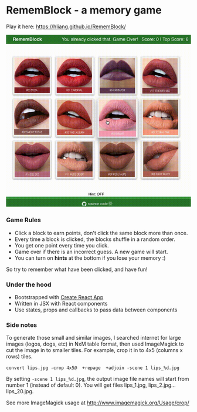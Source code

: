 # RememBlock - a memory game

Play it here: https://hliang.github.io/RememBlock/

<img alt="demo-gif" src="./public/assets/img/rememblock.gif">

### Game Rules
- Click a block to earn points, don't click the same block more than once.
- Every time a block is clicked, the blocks shuffle in a random order.
- You get one point every time you click.
- Game over if there is an incorrect guess. A new game will start.
- You can turn on **hints** at the bottom if you lose your memory :)

So try to remember what have been clicked, and have fun!

### Under the hood
- Bootstrapped with [Create React App](https://github.com/facebook/create-react-app)
- Written in JSX with React components
- Use states, props and callbacks to pass data between components

### Side notes
To generate those small and similar images, I searched internet for large images (logos, dogs, etc) in NxM table format, then used ImageMagick to cut the image in to smaller tiles. For example, crop it in to 4x5 (columns x rows) tiles.
```
convert lips.jpg -crop 4x5@  +repage  +adjoin -scene 1 lips_%d.jpg
```
By setting `-scene 1 lips_%d.jpg`, the output image file names will start from number 1 (instead of default 0). You will get files lips_1.jpg, lips_2.jpg... lips_20.jpg.

See more ImageMagick usage at http://www.imagemagick.org/Usage/crop/
